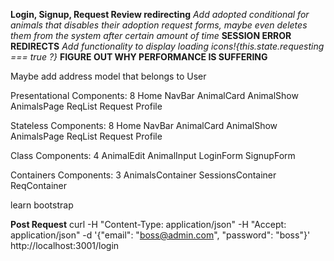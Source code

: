 **Login, Signup, Request Review redirecting**
*Add adopted conditional for animals that disables their adoption request forms, maybe even deletes them from the system after certain amount of time*
**SESSION ERROR REDIRECTS**
*Add functionality to display loading icons!{this.state.requesting === true ?}*
**FIGURE OUT WHY PERFORMANCE IS SUFFERING**



Maybe add address model that belongs to User



Presentational Components: 8
    Home
    NavBar
    AnimalCard
    AnimalShow
    AnimalsPage
    ReqList
    Request
    Profile

Stateless Components: 8
    Home 
    NavBar
    AnimalCard
    AnimalShow
    AnimalsPage
    ReqList
    Request
    Profile

Class Components: 4
    AnimalEdit
    AnimalInput
    LoginForm
    SignupForm

Containers Components: 3
    AnimalsContainer
    SessionsContainer
    ReqContainer



learn bootstrap


**Post Request**
curl -H "Content-Type: application/json" -H "Accept: application/json"  -d '{"email": "boss@admin.com", "password": "boss"}'  http://localhost:3001/login